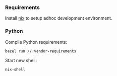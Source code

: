 ### Requirements

Install [nix](https://nixos.org/download.html#nix-install-linux) to setup adhoc development environment.

### Python

Compile Python requirements:

```bash
bazel run //:vendor-requirements
```

Start new shell:

```bash
nix-shell
```
